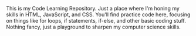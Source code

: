 This is my Code Learning Repository. Just a place where I'm honing my skills in HTML, JavaScript, and CSS. You'll find practice code here, focusing on things like for loops, if statements, if-else, and other basic coding stuff. Nothing fancy, just a playground to sharpen my computer science skills.
